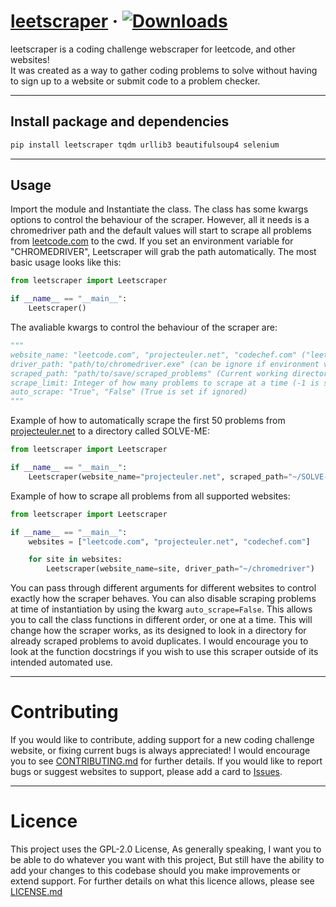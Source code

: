 # [leetscraper](https://pypi.org/project/leetscraper/) &middot; [![Downloads](https://static.pepy.tech/personalized-badge/leetscraper?period=month&units=international_system&left_color=grey&right_color=blue&left_text=Downloads)](https://pepy.tech/project/leetscraper)
leetscraper is a coding challenge webscraper for leetcode, and other websites!  
It was created as a way to gather coding problems to solve without having to sign up to a website or submit code to a problem checker.

***
## Install package and dependencies 
```python
pip install leetscraper tqdm urllib3 beautifulsoup4 selenium
```

***
## Usage
Import the module and Instantiate the class. The class has some kwargs options to control the behaviour of the scraper.
However, all it needs is a chromedriver path and the default values will start to scrape all problems from [leetcode.com](https://leetcode.com) to the cwd.
If you set an environment variable for "CHROMEDRIVER", Leetscraper will grab the path automatically. The most basic usage looks like this:
```python
from leetscraper import Leetscraper

if __name__ == "__main__":
    Leetscraper()
```

The avaliable kwargs to control the behaviour of the scraper are:
```python
"""
website_name: "leetcode.com", "projecteuler.net", "codechef.com" ("leetcode.com" is set if ignored)
driver_path: "path/to/chromedriver.exe" (can be ignore if environment variable CHROMEDRIVER is set)
scraped_path: "path/to/save/scraped_problems" (Current working directory is set if ignored)
scrape_limit: Integer of how many problems to scrape at a time (-1 is set if ignored, which is no limit)
auto_scrape: "True", "False" (True is set if ignored)
"""
```

Example of how to automatically scrape the first 50 problems from [projecteuler.net](https://projecteuler.net) to a directory called SOLVE-ME:
```python
from leetscraper import Leetscraper

if __name__ == "__main__":
    Leetscraper(website_name="projecteuler.net", scraped_path="~/SOLVE-ME", scrape_limit=50)
```

Example of how to scrape all problems from all supported websites:
```python
from leetscraper import Leetscraper

if __name__ == "__main__":
    websites = ["leetcode.com", "projecteuler.net", "codechef.com"]

    for site in websites:
        Leetscraper(website_name=site, driver_path="~/chromedriver")
```

You can pass through different arguments for different websites to control exactly how the scraper behaves.
You can also disable scraping problems at time of instantiation by using the kwarg `auto_scrape=False`.
This allows you to call the class functions in different order, or one at a time.
This will change how the scraper works, as its designed to look in a directory for already scraped problems to avoid duplicates.
I would encourage you to look at the function docstrings if you wish to use this scraper outside of its intended automated use.

***
# Contributing
If you would like to contribute, adding support for a new coding challenge website, or fixing current bugs is always appreciated!
I would encourage you to see [CONTRIBUTING.md](https://github.com/Pavocracy/leetscraper/blob/main/CONTRIBUTING.md) for further details.
If you would like to report bugs or suggest websites to support, please add a card to [Issues](https://github.com/Pavocracy/leetscraper/issues).

***
# Licence  
This project uses the GPL-2.0 License, As generally speaking, I want you to be able to do whatever you want with this project, But still have the ability to add your changes
to this codebase should you make improvements or extend support.
For further details on what this licence allows, please see [LICENSE.md](https://github.com/Pavocracy/leetscraper/blob/main/LICENSE.md)
